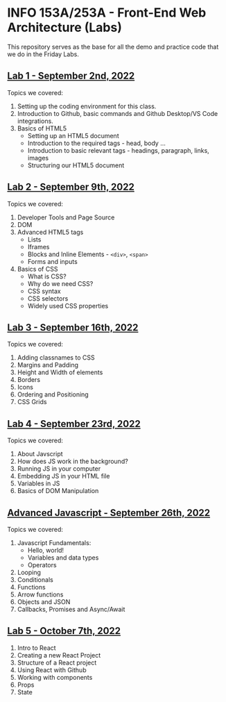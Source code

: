 # INFO 153A/253A - Front-End Web Architecture (Labs)

This repository serves as the base for all the demo and practice code that we do in the Friday Labs.

## [Lab 1 - September 2nd, 2022](/lab-1/README.md)

Topics we covered:
1. Setting up the coding environment for this class.
2. Introduction to Github, basic commands and Github Desktop/VS Code integrations.
3. Basics of HTML5
    - Setting up an HTML5 document
    - Introduction to the required tags - head, body ...
    - Introduction to basic relevant tags - headings, paragraph, links, images
    - Structuring our HTML5 document

## [Lab 2 - September 9th, 2022](/lab-2/README.md)

Topics we covered:
1. Developer Tools and Page Source
2. DOM
3. Advanced HTML5 tags
    - Lists
    - Iframes
    - Blocks and Inline Elements - `<div>`, `<span>`
    - Forms and inputs
4. Basics of CSS
    - What is CSS?
    - Why do we need CSS?
    - CSS syntax
    - CSS selectors
    - Widely used CSS properties


## [Lab 3 - September 16th, 2022](/lab-3/README.md)

Topics we covered:
1. Adding classnames to CSS
2. Margins and Padding
3. Height and Width of elements
4. Borders
5. Icons
6. Ordering and Positioning
7. CSS Grids

## [Lab 4 - September 23rd, 2022](/lab-4/README.md)

Topics we covered:
1. About Javscript
2. How does JS work in the background?
3. Running JS in your computer
4. Embedding JS in your HTML file
5. Variables in JS
6. Basics of DOM Manipulation

## [Advanced Javascript - September 26th, 2022](/lab-4/README.md)

Topics we covered:

1. Javascript Fundamentals:
    - Hello, world!
    - Variables and data types
    - Operators
2. Looping
3. Conditionals
4. Functions
5. Arrow functions
6. Objects and JSON
7. Callbacks, Promises and Async/Await

## [Lab 5 - October 7th, 2022](/lab-5/README.md)

1. Intro to React
2. Creating a new React Project
3. Structure of a React project
4. Using React with Github
5. Working with components
6. Props
7. State